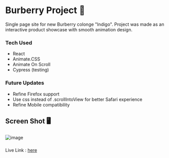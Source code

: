 # Burberry Project 🎩

Single page site for new Burberry colonge "Indigo". Project was made as an interactive product showcase with smooth animation design.

### Tech Used
* React
* Animate.CSS
* Animate On Scroll
* Cypress (testing)

### Future Updates
* Refine Firefox support
* Use css instead of .scrollIntoView for better Safari experience
* Refine Mobile compatibility

## Screen Shot 🖥
###
![image](https://i.imgur.com/ZQIQavR.jpg)

###
Live Link : [here](https://burberryproj.firebaseapp.com)
